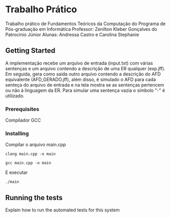 # Trabalho Prático

Trabalho prático de Fundamentos Teóricos da Computação do Programa de Pós-graduação em Informática
Professor: Zenilton Kleber Gonçalves do Patrocínio Júnior
Alunas: Andressa Castro e Carolina Stephanie

## Getting Started

A implementação recebe um arquivo de entrada (input.txt) com várias sentenças e um arquivo contendo a descrição de uma ER qualquer (exp.jff). Em seguida, gera como saída outro arquivo contendo a descrição do AFD equivalente (AFD_GERADO.jff), além disso, é simulado o AFD para cada senteça do arquivo de entrada e na tela mostra se as sentenças pertencem ou não à linguagem da ER. Para simular uma sentença vazia o símbolo "-" é utilizado.

### Prerequisites

Compilador GCC

### Installing

Compilar o arquivo main.cpp

```
clang main.cpp -o main
```

```
gcc main.cpp -o main
```

E executar

```
./main
```

## Running the tests

Explain how to run the automated tests for this system
